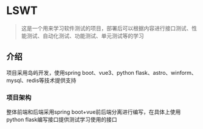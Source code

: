 # LSWT

> 这是一个用来学习软件测试的项目，部署后可以根据内容进行接口测试、性能测试、自动化测试、功能测试、单元测试等的学习

## 介绍

项目采用岛屿开发，使用spring boot、vue3、python flask、astro、winform、mysql、redis等技术提供支持

### 项目架构

整体前端和后端采用spring boot+vue前后端分离进行编写，在具体上使用python flask编写接口提供测试学习使用的接口
